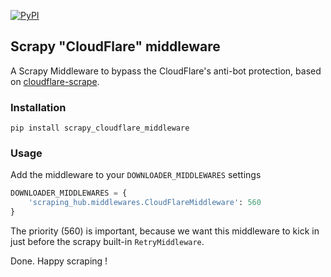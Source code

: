 [![PyPI](https://img.shields.io/pypi/v/scrapy_cloudflare_middleware.svg)](https://pypi.python.org/pypi/scrapy_cloudflare_middleware)

## Scrapy "CloudFlare" middleware

A Scrapy Middleware to bypass the CloudFlare's anti-bot protection, based on [cloudflare-scrape](https://github.com/Anorov/cloudflare-scrape).

### Installation
```
pip install scrapy_cloudflare_middleware
```

### Usage

Add the middleware to your `DOWNLOADER_MIDDLEWARES` settings

```python
DOWNLOADER_MIDDLEWARES = {
    'scraping_hub.middlewares.CloudFlareMiddleware': 560
}
```
The priority (560) is important, because we want this middleware to kick in just before the scrapy built-in `RetryMiddleware`.

Done. Happy scraping !






